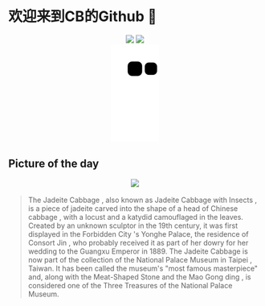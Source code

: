 
# 欢迎来到CB的Github 👋

<div align="center">
  <img height="137px" src="https://github-readme-stats.vercel.app/api?username=SuperCB&show_icons=true&theme=radical" />
  <img height="137px" src="https://github-readme-stats.vercel.app/api/top-langs/?username=SuperCB&hide_title=true&hide_border=true&layout=compact&langs_count=6&text_color=000&icon_color=fff" />
</div>


<div align="center">
    <img src="./contribution-snake/github-contribution-grid-snake.svg" />
</div>



## Picture of the day
<div align="center">
  <img width=400px src="https://upload.wikimedia.org/wikipedia/commons/thumb/d/de/Jadeite_Cabbage%2C_National_Palace_Museum.jpg/375px-Jadeite_Cabbage%2C_National_Palace_Museum.jpg" />
</div>

>The  Jadeite Cabbage , also known as  Jadeite Cabbage with Insects , is a piece of  jadeite  carved into the shape of a head of  Chinese cabbage , with a  locust  and a  katydid  camouflaged in the leaves. Created by an unknown sculptor in the 19th century, it was first displayed in the  Forbidden City 's Yonghe Palace, the residence of  Consort Jin , who probably received it as part of her dowry for her wedding to the  Guangxu Emperor  in 1889. The Jadeite Cabbage is now part of the collection of the  National Palace Museum  in  Taipei , Taiwan. It has been called the museum's "most famous masterpiece" and, along with the  Meat-Shaped Stone  and the  Mao Gong  ding , is considered one of the Three Treasures of the National Palace Museum.


